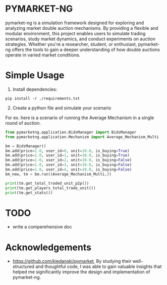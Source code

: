 

# PYMARKET-NG
pymarket-ng is a simulation framework designed for exploring and analyzing market double auction mechanisms. By providing a flexible and modular environment, this project enables users to simulate trading scenarios, study market dynamics, and conduct experiments on auction strategies. Whether you're a researcher, student, or enthusiast, pymarket-ng offers the tools to gain a deeper understanding of how double auctions operate in varied market conditions.

# Simple Usage

1. Install dependencies:

```
pip install -r ./requirements.txt
```

2. Create a python file and simulate your scenario

For ex. here is a scenario of running the Average Mechanism in a single round of auction.

```python
from pymarketng.application.BidsManager import BidsManager
from pymarketng.application.Mechanism import Average_Mechanism_Multi

bm = BidsManager()
bm.add(price=1.0, user_id=0, unit=10.0, is_buying=True)
bm.add(price=1.0, user_id=1, unit=10.0, is_buying=True)
bm.add(price=1.0, user_id=2, unit=10.0, is_buying=False)
bm.add(price=1.0, user_id=3, unit=10.0, is_buying=False)
bm.add(price=1.0, user_id=4, unit=10.0, is_buying=False)
bm_new, tm = bm.run((Average_Mechanism_Multi,))

print(tm.get_total_traded_unit_p2p())
print(tm.get_players_total_trade_unit())
print(tm.get_stats())
```

# TODO
- write a comperehensive doc

# Acknowledgements
- https://github.com/kiedanski/pymarket, By studying their well-structured and thoughtful code, I was able to gain valuable insights that helped me significantly improve the design and implementation of pymarket-ng. 